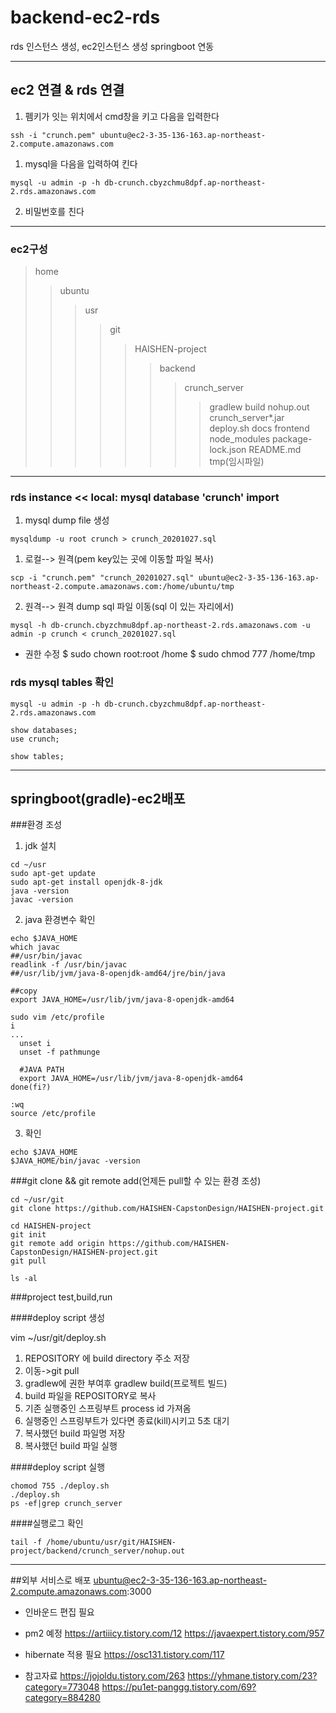 # backend-ec2-rds

rds 인스턴스 생성, ec2인스턴스 생성 springboot 연동
* * *
## ec2 연결 & rds 연결

1. 펨키가 잇는 위치에서 cmd창을 키고 다음을 입력한다
```
ssh -i "crunch.pem" ubuntu@ec2-3-35-136-163.ap-northeast-2.compute.amazonaws.com
```
1. mysql을 다음을 입력하여 킨다
```
mysql -u admin -p -h db-crunch.cbyzchmu8dpf.ap-northeast-2.rds.amazonaws.com
```
2. 비밀번호를 친다
* * *
### ec2구성

> home
>> ubuntu
>>> usr
>>>> git
>>>>> HAISHEN-project
>>>>>> backend
>>>>>>> crunch_server
>>>>>>>> gradlew
>>>>>>>> build
>>>>>>>> nohup.out
>>>>>>> crunch_server*.jar
>>>>> deploy.sh
>>>>>> docs
>>>>>> frontend
>>>>>> node_modules
>>>>>> package-lock.json
>>>>>> README.md
>>> tmp(임시파일)
* * *
### rds instance << local: mysql database 'crunch' import

1. mysql dump file 생성
```
mysqldump -u root crunch > crunch_20201027.sql
```
1. 로컬--> 원격(pem key있는 곳에 이동할 파일 복사)
```
scp -i "crunch.pem" "crunch_20201027.sql" ubuntu@ec2-3-35-136-163.ap-northeast-2.compute.amazonaws.com:/home/ubuntu/tmp
```
2. 원격--> 원격 dump sql 파일 이동(sql 이 있는 자리에서)
```
mysql -h db-crunch.cbyzchmu8dpf.ap-northeast-2.rds.amazonaws.com -u admin -p crunch < crunch_20201027.sql
```

* 권한 수정
$ sudo chown root:root /home
$ sudo chmod 777 /home/tmp

### rds mysql tables 확인

```
mysql -u admin -p -h db-crunch.cbyzchmu8dpf.ap-northeast-2.rds.amazonaws.com

show databases;
use crunch;

show tables;
```
* * *
## springboot(gradle)-ec2배포

###환경 조성

1. jdk 설치
```
cd ~/usr
sudo apt-get update
sudo apt-get install openjdk-8-jdk
java -version
javac -version
```
2. java 환경변수 확인
```
echo $JAVA_HOME
which javac
##/usr/bin/javac
readlink -f /usr/bin/javac
##/usr/lib/jvm/java-8-openjdk-amd64/jre/bin/java
 
##copy 
export JAVA_HOME=/usr/lib/jvm/java-8-openjdk-amd64

sudo vim /etc/profile
i
...
  unset i
  unset -f pathmunge

  #JAVA PATH
  export JAVA_HOME=/usr/lib/jvm/java-8-openjdk-amd64
done(fi?)

:wq
source /etc/profile
```
3. 확인
```
echo $JAVA_HOME
$JAVA_HOME/bin/javac -version
```
###git clone && git remote add(언제든 pull할 수 있는 환경 조성)

```
cd ~/usr/git
git clone https://github.com/HAISHEN-CapstonDesign/HAISHEN-project.git

cd HAISHEN-project
git init
git remote add origin https://github.com/HAISHEN-CapstonDesign/HAISHEN-project.git
git pull

ls -al
```
###project test,build,run

####deploy script 생성

vim ~/usr/git/deploy.sh
1. REPOSITORY 에 build directory 주소 저장
2. 이동->git pull
3. gradlew에 권한 부여후 gradlew build(프로젝트 빌드)
4. build 파일을 REPOSITORY로 복사
5. 기존 실행중인 스프링부트 process id 가져옴
6. 실행중인 스프링부트가 있다면 종료(kill)시키고 5초 대기
7. 복사했던 build 파일명 저장
8. 복사했던 build 파일 실행

####deploy script 실행

```
chomod 755 ./deploy.sh
./deploy.sh
ps -ef|grep crunch_server
```
####실행로그 확인
```
tail -f /home/ubuntu/usr/git/HAISHEN-project/backend/crunch_server/nohup.out
```
* * *
##외부 서비스로 배포
ubuntu@ec2-3-35-136-163.ap-northeast-2.compute.amazonaws.com:3000

* 인바운드 편집 필요
* pm2 예정
<https://artiiicy.tistory.com/12>
<https://javaexpert.tistory.com/957>
* hibernate 적용 필요
<https://osc131.tistory.com/117>

* 참고자료
<https://jojoldu.tistory.com/263>
<https://yhmane.tistory.com/23?category=773048>
<https://pu1et-panggg.tistory.com/69?category=884280>







